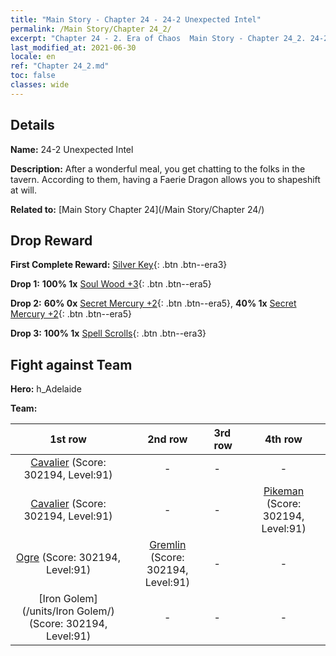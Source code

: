 ```yaml
---
title: "Main Story - Chapter 24 - 24-2 Unexpected Intel"
permalink: /Main Story/Chapter 24_2/
excerpt: "Chapter 24 - 2. Era of Chaos  Main Story - Chapter 24_2. 24-2 Unexpected Intel"
last_modified_at: 2021-06-30
locale: en
ref: "Chapter 24_2.md"
toc: false
classes: wide
---
```


## Details

 **Name:** 24-2 Unexpected Intel

 **Description:** After a wonderful meal, you get chatting to the folks in the tavern. According to them, having a Faerie Dragon allows you to shapeshift at will.

 **Related to:** [Main Story Chapter 24](/Main Story/Chapter 24/)

## Drop Reward

 **First Complete Reward:** [Silver Key](/Items/con_693/){: .btn .btn--era3}

 **Drop 1:** **100% 1x** [Soul Wood +3](/Items/mat_83/){: .btn .btn--era5}

 **Drop 2:** **60% 0x** [Secret Mercury +2](/Items/mat_77/){: .btn .btn--era5}, **40% 1x** [Secret Mercury +2](/Items/mat_77/){: .btn .btn--era5}

 **Drop 3:** **100% 1x** [Spell Scrolls](/Items/con_694/){: .btn .btn--era3}


## Fight against Team
 **Hero:** h_Adelaide

 **Team:**


  | 1st row | 2nd row | 3rd row | 4th row |
  |:----:|:----:|:----|:----:|
  | [Cavalier](/units/Cavalier/) (Score: 302194, Level:91)  | - | - | - |
  | [Cavalier](/units/Cavalier/) (Score: 302194, Level:91)  | - | - | [Pikeman](/units/Pikeman/) (Score: 302194, Level:91)  |
  | [Ogre](/units/Ogre/) (Score: 302194, Level:91)  | [Gremlin](/units/Gremlin/) (Score: 302194, Level:91)  | - | - |
  | [Iron Golem](/units/Iron Golem/) (Score: 302194, Level:91)  | - | - | - |


